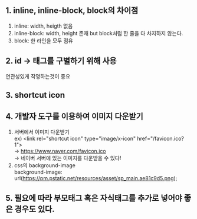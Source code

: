 ## 1. inline, inline-block, block의 차이점
1) inline: width, heigth 없음
2) inline-block: width, height 존재 but block처럼 한 줄을 다 차지하지 않는다.
3) block: 한 라인을 모두 점유

## 2. id -> 태그를 구별하기 위해 사용
연관성있게 작명하는것이 중요

## 3. shortcut icon

## 4. 개발자 도구를 이용하여 이미지 다운받기
1. 서버에서 이미지 다운받기<br>   ex) \<link rel="shortcut icon" type="image/x-icon" href="/favicon.ico?1"><br>  -> https://www.naver.com/favicon.ico<br>  -> 네이버 서버에 있는 이미지를 다운받을 수 있다!<br>
2. css의 background-image<br>
  background-image: url(https://pm.pstatic.net/resources/asset/sp_main.ae81c9d5.png);

## 5. 필요에 따라 부모태그 혹은 자식태그를 추가로 넣어야 좋은 경우도 있다.
